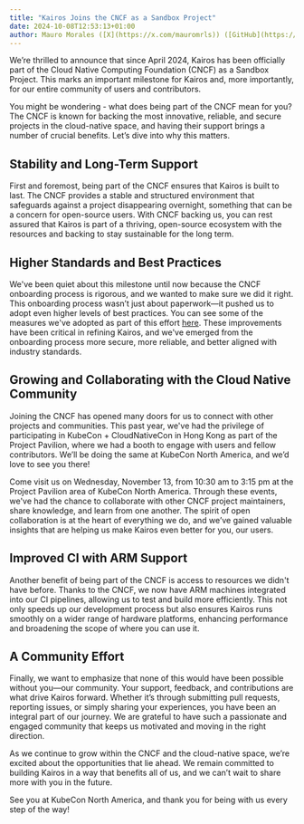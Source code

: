 ```yaml
---
title: "Kairos Joins the CNCF as a Sandbox Project"
date: 2024-10-08T12:53:13+01:00
author: Mauro Morales ([X](https://x.com/mauromrls)) ([GitHub](https://github.com/mauromorales))
---
```


We’re thrilled to announce that since April 2024, Kairos has been officially part of the Cloud Native Computing Foundation (CNCF) as a Sandbox Project. This marks an important milestone for Kairos and, more importantly, for our entire community of users and contributors.

You might be wondering - what does being part of the CNCF mean for you? The CNCF is known for backing the most innovative, reliable, and secure projects in the cloud-native space, and having their support brings a number of crucial benefits. Let’s dive into why this matters.

## Stability and Long-Term Support

First and foremost, being part of the CNCF ensures that Kairos is built to last. The CNCF provides a stable and structured environment that safeguards against a project disappearing overnight, something that can be a concern for open-source users. With CNCF backing us, you can rest assured that Kairos is part of a thriving, open-source ecosystem with the resources and backing to stay sustainable for the long term.

## Higher Standards and Best Practices

We've been quiet about this milestone until now because the CNCF onboarding process is rigorous, and we wanted to make sure we did it right. This onboarding process wasn’t just about paperwork—it pushed us to adopt even higher levels of best practices. You can see some of the measures we've adopted as part of this effort [here](https://www.bestpractices.dev/en/projects/9100). These improvements have been critical in refining Kairos, and we've emerged from the onboarding process more secure, more reliable, and better aligned with industry standards.

## Growing and Collaborating with the Cloud Native Community

Joining the CNCF has opened many doors for us to connect with other projects and communities. This past year, we've had the privilege of participating in KubeCon + CloudNativeCon in Hong Kong as part of the Project Pavilion, where we had a booth to engage with users and fellow contributors. We’ll be doing the same at KubeCon North America, and we’d love to see you there!

Come visit us on Wednesday, November 13, from 10:30 am to 3:15 pm at the Project Pavilion area of KubeCon North America. Through these events, we've had the chance to collaborate with other CNCF project maintainers, share knowledge, and learn from one another. The spirit of open collaboration is at the heart of everything we do, and we’ve gained valuable insights that are helping us make Kairos even better for you, our users.

## Improved CI with ARM Support

Another benefit of being part of the CNCF is access to resources we didn't have before. Thanks to the CNCF, we now have ARM machines integrated into our CI pipelines, allowing us to test and build more efficiently. This not only speeds up our development process but also ensures Kairos runs smoothly on a wider range of hardware platforms, enhancing performance and broadening the scope of where you can use it.

## A Community Effort

Finally, we want to emphasize that none of this would have been possible without you—our community. Your support, feedback, and contributions are what drive Kairos forward. Whether it’s through submitting pull requests, reporting issues, or simply sharing your experiences, you have been an integral part of our journey. We are grateful to have such a passionate and engaged community that keeps us motivated and moving in the right direction.

As we continue to grow within the CNCF and the cloud-native space, we’re excited about the opportunities that lie ahead. We remain committed to building Kairos in a way that benefits all of us, and we can’t wait to share more with you in the future.

See you at KubeCon North America, and thank you for being with us every step of the way!
